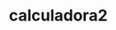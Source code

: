 # calculadora2<!DOCTYPE html>
<html lang="en">
<head>
    <meta charset="UTF-8">
    <meta name="viewport" content="width=device-width, initial-scale=1.0">
    <style>
        body {
            display: flex;
            align-items: center;
            justify-content: center;
            height: 100vh;
            margin: 0;
        }

        .calculator {
            text-align: center;
            border: 1px solid #ccc;
            padding: 10px;
            border-radius: 5px;
            width: 300px;
        }

        .buttons {
            display: grid;
            grid-template-columns: repeat(4, 1fr);
            grid-gap: 5px;
        }

        button {
            padding: 10px;
            font-size: 16px;
            cursor: pointer;
        }

        #display {
            width: 100%;
            padding: 10px;
            margin-bottom: 10px;
            font-size: 20px;
        }
    </style>
    <title>Calculadora</title>
</head>
<body>

    <div class="calculator">
        <input type="text" id="display" readonly>
        <div class="buttons">
            <button onclick="appendNumber('7')">7</button>
            <button onclick="appendNumber('8')">8</button>
            <button onclick="appendNumber('9')">9</button>
            <button onclick="appendOperator('/')">/</button>
            
            <button onclick="appendNumber('4')">4</button>
            <button onclick="appendNumber('5')">5</button>
            <button onclick="appendNumber('6')">6</button>
            <button onclick="appendOperator('*')">*</button>
            
            <button onclick="appendNumber('1')">1</button>
            <button onclick="appendNumber('2')">2</button>
            <button onclick="appendNumber('3')">3</button>
            <button onclick="appendOperator('-')">-</button>
            
            <button onclick="appendNumber('0')">0</button>
            <button onclick="appendOperator('.')">.</button>
            <button onclick="calculate(remove)">=</button>
            <button onclick="appendOperator('+')">+</button>
        </div>
    </div>

    <script>
        let display = document.getElementById('display');

        function appendNumber(num) {
            display.value += num;
        }

        function appendOperator(operator) {
            display.value += operator;
        }

        function calculate() {
            try {
                display.value = eval(display.value);
            } catch (error) {
                display.value = 'Error';
            }
        }
    </script>
</body>
</html>
